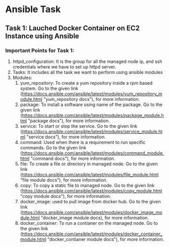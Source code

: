 # Ansible Task

## Task 1: Lauched Docker Container on EC2 Instance using Ansible

### Important Points for Task 1:

1. httpd_configuration: It is the group for all the managed node ip, and ssh credentials where we have  to set up httpd server.
2. Tasks: It includes all the task we want to perform using ansible modules
3. Modules:
   1. yum_repository: To create a yum repository inside a rpm based system. Go to the given link (https://docs.ansible.com/ansible/latest/modules/yum_repository_module.html "yum_repository docs"), for more information.
   2. package: To install a software using name of the package. Go to the given link (https://docs.ansible.com/ansible/latest/modules/package_module.html "package docs"), for more information.
   3. service: To start or stop the service. Go to the given link (https://docs.ansible.com/ansible/latest/modules/service_module.html "service docs"), for more information.
   4. command: Used when there is a requirement to run specific commands. Go to the given link (https://docs.ansible.com/ansible/latest/modules/command_module.html "command docs"), for more information.
   5. file: To create a file or directory in managed node. Go to the given link (https://docs.ansible.com/ansible/latest/modules/file_module.html "file module docs"), for more information.
   6. copy: To copy a static file to managed node. Go to the given link (https://docs.ansible.com/ansible/latest/modules/copy_module.html "copy module docs"), for more information.
   7. docker_image: used to pull image from docker hub. Go to the given link (https://docs.ansible.com/ansible/latest/modules/docker_image_module.html "docker_image module docs), for more information.
   8. docker_container: To run a contianer on the managed node. Go to the given link (https://docs.ansible.com/ansible/latest/modules/docker_container_module.html "docker_contianer module docs"), for more information.  
